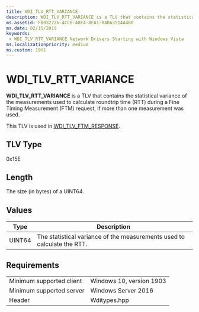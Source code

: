 ```yaml
---
title: WDI_TLV_RTT_VARIANCE
description: WDI_TLV_RTT_VARIANCE is a TLV that contains the statistical variance of the measurements used to calculate roundtrip time (RTT) during a Fine Timing Measurement (FTM) request, if more than one measurement was used. 
ms.assetid: F8032726-4CC8-40F4-8FA1-840A3514A4B0
ms.date: 02/15/2019
keywords:
 - WDI_TLV_RTT_VARIANCE Network Drivers Starting with Windows Vista
ms.localizationpriority: medium
ms.custom: 19H1
---
```


# WDI_TLV_RTT_VARIANCE

**WDI_TLV_RTT_VARIANCE** is a TLV that contains the statistical variance of the measurements used to calculate roundtrip time (RTT) during a Fine Timing Measurement (FTM) request, if more than one measurement was used. 

This TLV is used in [WDI_TLV_FTM_RESPONSE](wdi-tlv-ftm-response.md).

## TLV Type

0x15E

## Length

The size (in bytes) of a UINT64.

## Values

| Type | Description |
| --- | --- |
| UINT64 | The statistical variance of the measurements used to calculate the RTT. |

## Requirements

|   |   |
| --- | --- |
| Minimum supported client | Windows 10, version 1903 |
| Minimum supported server | Windows Server 2016 |
| Header | Wditypes.hpp |
